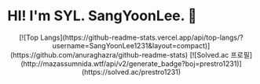 # HI! I'm SYL. SangYoonLee. 👋

<p style="text-align: center">
  [![Top Langs](https://github-readme-stats.vercel.app/api/top-langs/?username=SangYoonLee1231&layout=compact)](https://github.com/anuraghazra/github-readme-stats)
  [![Solved.ac 프로필](http://mazassumnida.wtf/api/v2/generate_badge?boj=prestro1231)](https://solved.ac/prestro1231)
</p>
